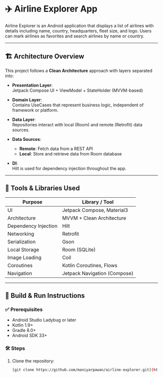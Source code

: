 # ✈️ Airline Explorer App

Airline Explorer is an Android application that displays a list of airlines with details including name, country, headquarters, fleet size, and logo. Users can mark airlines as favorites and search airlines by name or country.

---

## 🏗 Architecture Overview

This project follows a **Clean Architecture** approach with layers separated into:

- **Presentation Layer**:  
  Jetpack Compose UI + ViewModel + StateHolder (MVVM-based)
  
- **Domain Layer**:  
  Contains UseCases that represent business logic, independent of framework or platform.

- **Data Layer**:  
  Repositories interact with local (Room) and remote (Retrofit) data sources.

- **Data Sources**:
  - **Remote**: Fetch data from a REST API
  - **Local**: Store and retrieve data from Room database

- **DI**:  
  Hilt is used for dependency injection throughout the app.

---

## 🧰 Tools & Libraries Used

| Purpose            | Library / Tool |
|--------------------|----------------|
| UI                 | Jetpack Compose, Material3 |
| Architecture       | MVVM + Clean Architecture |
| Dependency Injection | Hilt |
| Networking         | Retrofit |
| Serialization      | Gson |
| Local Storage      | Room (SQLite) |
| Image Loading      | Coil |
| Coroutines         | Kotlin Coroutines, Flows |
| Navigation         | Jetpack Navigation (Compose) |

---

## 🚀 Build & Run Instructions

### ✅ Prerequisites
- Android Studio Ladybug or later
- Kotlin 1.9+
- Gradle 8.0+
- Android SDK 33+

### 🛠 Steps

1. Clone the repository:
   ```bash
   [git clone https://github.com/maniyarpawan/airline-explorer.git](https://github.com/maniyarpawan/AirlineExplorer.git)
